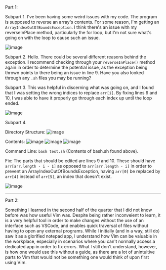 Part 1:

Subpart 1. I've been having some weird issues with my code. The program is supposed to reverse an array's contents. For some reason, I'm getting an `ArrayIndexOutOfBoundsException`. I think there's an issue with my reverseInPlace method, particularly the for loop, but I'm not sure what's going on with the loop to cause such an issue.

![image](https://github.com/githubMasterSpark/cse15l-lab-reports/assets/147002814/ef16db80-10d9-4672-99ee-c400402aa2cf)

   
Subpart 2. Hello. There could be several different reasons behind the exception. I recommend checking through your `reverseInPlace()` method again in order to determine the potential issue, as the exception being thrown points to there being an issue in line 9. Have you also looked through any `.sh` files you may be running?
 
Subpart 3. This was helpful in discerning what was going on, and I found that I was setting the wrong indices to replace `arr[i]`. By fixing lines 9 and 10, I was able to have it properly go through each index up until the loop ended.

![image](https://github.com/githubMasterSpark/cse15l-lab-reports/assets/147002814/03c4d679-be4b-41f6-b2bc-b5ec87f3ef0d)
   
Subpart 4. 

Directory Structure: ![image](https://github.com/githubMasterSpark/cse15l-lab-reports/assets/147002814/feb95e02-4e76-4f49-8de5-2575cbb58197)

Contents: 
![image](https://github.com/githubMasterSpark/cse15l-lab-reports/assets/147002814/ef16db80-10d9-4672-99ee-c400402aa2cf)
![image](https://github.com/githubMasterSpark/cse15l-lab-reports/assets/147002814/cc563dd2-81ee-438a-ad79-6cf412989bed)
![image](https://github.com/githubMasterSpark/cse15l-lab-reports/assets/147002814/c232bda0-ecff-456f-917b-0213d39bb719)

Command Line: `bash test.sh` (Contents of bash.sh found above).

Fix: The parts that should be edited are lines 9 and 10. These should have `arr[arr.length - i - 1]` as opposed to `arr[arr.length - i]` in order to prevent an ArrayIndexOutOfBoundsException, having `arr[0]` be replaced by `arr[4]` instead of `arr[5]`, an index that doesn't exist.

![image](https://github.com/githubMasterSpark/cse15l-lab-reports/assets/147002814/b3c21b4d-3854-4371-bb3e-8b786930f4c4)


----------

Part 2:

Something I learned in the second half of the quarter that I did not know before was how useful Vim was. Despite being rather inconveient to learn, it is a very helpful tool in order to make changes without the use of an interface such as VSCode, and enables quick traversal of files without having to open any external programs. While I initially (and in a way, still do) saw it as a glorified notepad app, I understand how Vim can be valuable in the workplace, especially in scenarios where you can't normally access a dedicated app in order to fix errors. What I still don't understand, however, is how one would use this without a guide, as there are a lot of unintuitive parts to Vim that would not be something one would think of upon first using Vim.
